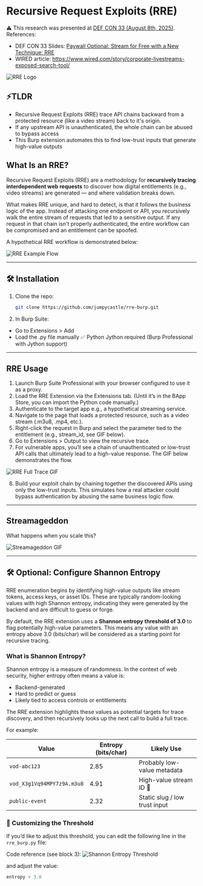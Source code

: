 # Recursive Request Exploits (RRE)

⚠️ This research was presented at [DEF CON 33 (August 8th, 2025)](https://defcon.org/).
References: 
* DEF CON 33 Slides: [Paywall Optional: Stream for Free with a New Technique: RRE](https://media.defcon.org/DEF%20CON%2033/DEF%20CON%2033%20presentations/Farzan%20Karimi%20-%20Paywall%20Optional%20Stream%20for%20Free%20with%20a%20New%20Technique%2C%20Recursive%20Request%20Exploits%20%28RRE%29.pdf)
* WIRED article: https://www.wired.com/story/corporate-livestreams-exposed-search-tool/


![RRE Logo](https://cdn-images-1.medium.com/v2/resize:fit:640/1*117WGcpH0XYr2ZMHZDiglw.png)

## ⚡TLDR

* Recursive Request Exploits (RRE) trace API chains backward from a protected resource (like a video stream) back to it's origin.
* If any upstream API is unauthenticated, the whole chain can be abused to bypass access
* This Burp extension automates this to find low-trust inputs that generate high-value outputs

## What Is an RRE?

Recursive Request Exploits (RRE) are a methodology for **recursively tracing interdependent web requests** to discover how digital entitlements (e.g., video streams) are generated — and where validation breaks down.

What makes RRE unique, and hard to detect, is that it follows the business logic of the app. Instead of attacking one endpoint or API, you recursively walk the entire stream of requests that led to a sensitive output. If any request in that chain isn't properly authenticated, the entire workflow can be compromised and an entitlement can be spoofed.

A hypothetical RRE workflow is demonstrated below:

![RRE Example Flow](https://cdn-images-1.medium.com/v2/resize:fit:960/1*ZYnpI2WfqxFAcgtuq_yF6A.png)

---
## 🛠️ Installation

1. Clone the repo:
   ```bash
   git clone https://github.com/jumpycastle/rre-burp.git
   ``` 
2. In Burp Suite:
* Go to Extensions > Add
* Load the .py file manually
✅ Python Jython required (Burp Professional with Jython support)


---
## RRE Usage

1. Launch Burp Suite Professional with your browser configured to use it as a proxy.
2. Load the RRE Extension via the Extensions tab. (Until it’s in the BApp Store, you can import the Python code manually.)
3. Authenticate to the target app e.g., a hypothetical streaming service.
4. Navigate to the page that loads a protected resource, such as a video stream (.m3u8, .mp4, etc.).
5. Right-click the request in Burp and select the parameter tied to the entitlement (e.g., stream_id, see GIF below).
6. Go to Extensions > Output to view the recursive trace.
7. For vulnerable apps, you’ll see a chain of unauthenticated or low-trust API calls that ultimately lead to a high-value response. The GIF below demonstrates the flow.

![RRE Full Trace GIF](https://cdn-images-1.medium.com/v2/resize:fit:640/1*fSNRLWpQw03LLn_3X1DYDw.gif)

8. Build your exploit chain by chaining together the discovered APIs using only the low-trust inputs. This simulates how a real attacker could bypass authentication by abusing the same business logic flow.
---

## Streamageddon

What happens when you scale this?

![Streamageddon GIF](https://cdn-images-1.medium.com/v2/resize:fit:640/1*nRBfglYkDTRHvM_evALyVg.gif)

---
## 🛠 Optional: Configure Shannon Entropy

RRE enumeration begins by identifying high-value outputs like stream tokens, access keys, or asset IDs. These are typically random-looking values with high Shannon entropy, indicating they were generated by the backend and are difficult to guess or forge.

By default, the RRE extension uses a **Shannon entropy threshold of 3.0** to flag potentially high-value parameters. This means any value with an entropy above 3.0 (bits/char) will be considered as a starting point for recursive tracing.

### What is Shannon Entropy?

Shannon entropy is a measure of randomness. In the context of web security, higher entropy often means a value is:

- Backend-generated
- Hard to predict or guess
- Likely tied to access controls or entitlements

The RRE extension highlights these values as potential targets for trace discovery, and then recursively looks up the next call to build a full trace.

For example:

| Value                             | Entropy (bits/char) | Likely Use                     |
|----------------------------------|----------------------|--------------------------------|
| `vod-abc123`                     | 2.85                 | Probably low-value metadata    |
| `vod_X3g1Vq94MPY7z9A.m3u8`       | 4.91                 | High-value stream ID 🎯         |
| `public-event`                   | 2.32                 | Static slug / low trust input  |



### 🔧 Customizing the Threshold

If you’d like to adjust this threshold, you can edit the following line in the `rre_burp.py` file:

Code reference (see block 3):
![Shannon Entropy Threshold](https://cdn-images-1.medium.com/v2/resize:fit:640/1*DPK9cHcSennD01-fmELLDg.png)

and adjust the value:
```python
entropy > 3.0
```

